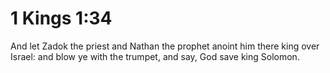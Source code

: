 # 1 Kings 1:34

And let Zadok the priest and Nathan the prophet anoint him there king over Israel: and blow ye with the trumpet, and say, God save king Solomon.